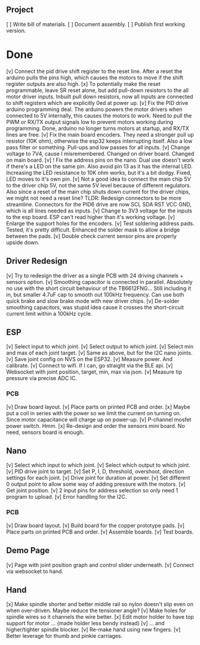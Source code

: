 Project
-------

[ ] Write bill of materials.
[ ] Document assembly.
[ ] Publish first working version.



Done
====


[v] Connect the pid drive shift register to the reset line. After a reset the arduino pulls the pins high, which causes the motors to move if the shift register outputs are also high.
[x] To potentially make the reset programmable, leave SR reset alone, but add pull-down resistors to the all motor driver inputs.
    Inbuilt pull down resistors, now all inputs are connected to shift registers which are explicitly 0ed at power up.
[v] Fix the PID drive arduino programming deal. The arduino powers the motor drivers when connected to 5V internally, this causes the motors to work. Need to pull the PWM or RX/TX output
signals low to prevent motors working during programming.
    Done, arduino no longer turns motors at startup, and RX/TX lines are free.
[v] Fix the main board encoders. They need a stronger pull up resistor (10K ohm), otherwise the esp32 keeps interrupting itself. Also a low pass filter or something.
    Pull-ups and low passes for all inputs.
[v] Change voltage to 7V4, cause I misremembered.
    Changed on driver board. Changed on main board.
[v] ! Fix the address pins on the nano. Dual use doesn't work if there's a LED on the same pin. Also avoid pin 13 as it has the internal LED. Increasing the LED resistance to 10K ohm works, but it's a bit dodgy.
    Fixed, LED moves to it's own pin.
[v] Not a good idea to connect the main chip 5V to the driver chip 5V, not the same 5V level because of different regulators. Also since a reset of
the main chip shuts down current for the driver chips, we might not need a reset line? TLDR: Redesign connectors to be more streamline.
    Connectors for the PID6 drive are now SCL SDA RST VCC GND, which is all lines needed as inputs.
[v] Change to 3V3 voltage for the inputs to the esp board. ESP can't read higher than it's working voltage.
[v] Enlarge the support holes for the encoders.
[v] Test soldering address pads.
    Tested, it's pretty difficult. Enhanced the solder mask to allow a bridge between the pads.
[v] Double check current sensor pins are properly upside down.

Driver Redesign
---------------

[v] Try to redesign the driver as a single PCB with 24 driving channels + sensors option.
[v] Smoothing capacitor is connected in parallel. Absolutely no use with the short circuit behaviour of the TB6612FNG...
  Still including it in, but smaller 4.7uF cap to smooth out 100kHz frequency. Can use both quick brake and slow brake mode with new driver chips.
[v] De-solder smoothing capacitors, was stupid idea cause it crosses the short-circuit current limit within a 100kHz cycle.


ESP
---

[v] Select input to which joint.
[v] Select output to which joint.
[v] Select min and max of each joint target.
[v] Same as above, but for the I2C nano joints.
[v] Save joint config on NVS on the ESP32.
[v] Measure power. And calibrate.
[v] Connect to wifi. If I can, go straight via the BLE api.
[v] Websocket with joint position, target, min, max via json.
[v] Measure tip pressure via precise ADC IC.


### PCB

[v] Draw board layout.
[v] Place parts on printed PCB and order.
[x] Maybe put a coil in series with the power so we limit the current on turning on.
Since motor capacitance will charge up on power-up.
[v] P-channel mosfet power switch. Hmm.
[x] Re-design and order the sensors mini board. No need, sensors board is enough.



Nano
----

[v] Select which input to which joint.
[v] Select which output to which joint.
[v] PID drive joint to target.
[v] Set P, I, D, threshold, overshoot, direction settings for each joint.
[v] Drive joint for duration at power.
[v] Set different 0 output point to allow some way of adding pressure with the motors.
[v] Get joint position.
[v] 2 input pins for address selection so only need 1 program to upload.
[v] Error handling for the I2C.


### PCB


[v] Draw board layout.
[v] Build board for the copper prototype pads.
[v] Place parts on printed PCB and order.
[v] Assemble boards.
[v] Test boards.


Demo Page
---------

[v] Page with joint position graph and control slider underneath.
[v] Connect via websocket to hand.


Hand
----

[x] Make spindle shorter and better middle rail so nylon doesn't slip even on when over-driven. Maybe reduce the tensioner angle?
[v] Make holes for spindle wires so it channels the wire better.
[x] Edit motor holder to have top support for motor ... (made holder less bendy instead)
[v] ... and higher/tighter spindle blocker.
[v] Re-make hand using new fingers.
[v] Better leverage for thumb and pinkie carriages.

